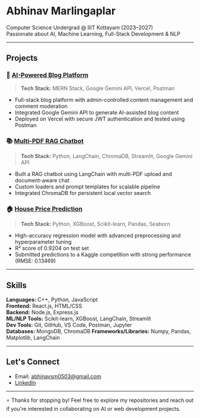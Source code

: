 #  Abhinav Marlingaplar

 Computer Science Undergrad @ IIIT Kottayam (2023–2027)  
 Passionate about AI, Machine Learning, Full-Stack Development & NLP  

---

##  Projects

### 📝 [AI-Powered Blog Platform](https://github.com/Abhinav-Marlingaplar/Blog-App-Mern-Stack)
> **Tech Stack:** MERN Stack, Google Gemini API, Vercel, Postman  
- Full-stack blog platform with admin-controlled content management and comment moderation  
- Integrated Google Gemini API to generate AI-assisted blog content  
- Deployed on Vercel with secure JWT authentication and tested using Postman

### 📚 [Multi-PDF RAG Chatbot](https://github.com/Abhinav-Marlingaplar/RAG-Chatbot)
> **Tech Stack:** Python, LangChain, ChromaDB, Streamlit, Google Gemini API  
- Built a RAG chatbot using LangChain with multi-PDF upload and document-aware chat  
- Custom loaders and prompt templates for scalable pipeline  
- Integrated ChromaDB for persistent local vector search

### 🏠 [House Price Prediction](https://github.com/Abhinav-Marlingaplar/House-Price-Prediction)
> **Tech Stack:** Python, XGBoost, Scikit-learn, Pandas, Seaborn  
- High-accuracy regression model with advanced preprocessing and hyperparameter tuning  
- R² score of 0.9204 on test set  
- Submitted predictions to a Kaggle competition with strong performance (RMSE: 0.13469)

---

##  Skills

**Languages:** C++, Python, JavaScript  
**Frontend:** React.js, HTML/CSS  
**Backend:** Node.js, Express.js  
**ML/NLP Tools:** Scikit-learn, XGBoost, LangChain, Streamlit  
**Dev Tools:** Git, GitHub, VS Code, Postman, Jupyter  
**Databases:** MongoDB, ChromaDB
**Frameworks/Libraries:** Numpy, Pandas, Matplotlib, LangChain

---

##  Let's Connect
-  Email: abhinavsm0503@gmail.com
-  [LinkedIn](https://www.linkedin.com/in/abhinav-marlingaplar1/)

---

⭐️ Thanks for stopping by! Feel free to explore my repositories and reach out if you're interested in collaborating on AI or web development projects.
